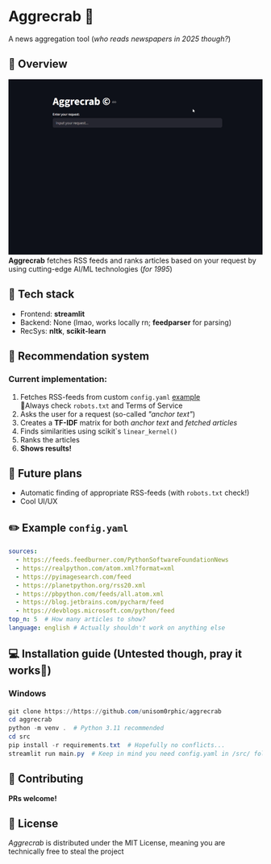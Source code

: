 # Aggrecrab 🦀
A news aggregation tool (*who reads newspapers in 2025 though?*)

## 📝 Overview
![demo](./assets/demo.gif)  
**Aggrecrab** fetches RSS feeds and ranks articles based on your request by using cutting-edge AI/ML technologies (*for 1995*) 

## 🔧 Tech stack
- Frontend: **streamlit**
- Backend: None (lmao, works locally rn; **feedparser** for parsing)
- RecSys: **nltk**, **scikit-learn**

## 🤖 Recommendation system
### Current implementation:
1. Fetches RSS-feeds from custom `config.yaml` [example](#example-configyaml)  
🚩Always check `robots.txt` and Terms of Service
2. Asks the user for a request (so-called *"anchor text"*)
3. Creates a **TF-IDF** matrix for both *anchor text* and *fetched articles*
4. Finds similarities using scikit\`s `linear_kernel()`
5. Ranks the articles
6. **Shows results!**

## 🔮 Future plans
- Automatic finding of appropriate RSS-feeds (with `robots.txt` check!)
- Cool UI/UX

## ✏️ Example `config.yaml`
```yaml
sources:
  - https://feeds.feedburner.com/PythonSoftwareFoundationNews
  - https://realpython.com/atom.xml?format=xml
  - https://pyimagesearch.com/feed
  - https://planetpython.org/rss20.xml
  - https://pbpython.com/feeds/all.atom.xml
  - https://blog.jetbrains.com/pycharm/feed
  - https://devblogs.microsoft.com/python/feed
top_n: 5  # How many articles to show?
language: english # Actually shouldn't work on anything else
```

## 💻 Installation guide (Untested though, pray it works🙏)
### Windows
```powershell
git clone https://https://github.com/unisom0rphic/aggrecrab
cd aggrecrab
python -m venv .  # Python 3.11 recommended
cd src
pip install -r requirements.txt  # Hopefully no conflicts...
streamlit run main.py  # Keep in mind you need config.yaml in /src/ folder, you can copy example
```

## 🎉 Contributing
**PRs welcome!**

## 📜 License
*Aggrecrab* is distributed under the MIT License, meaning you are technically free to steal the project